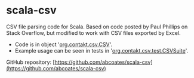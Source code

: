 scala-csv
=========

CSV file parsing code for Scala.
Based on code posted by Paul Phillips on Stack Overflow,
but modified to work with CSV files exported by Excel.

* Code is in object '[org.contakt.csv.CSV](blob/master/src/org/contakt/csv/CSV.scala)'.
* Example usage can be seen in tests in '[org.contakt.csv.test.CSVSuite](blob/master/test/org/contakt/csv/test/CSVSuite.scala)'.

GitHub repository: [https://github.com/abcoates/scala-csv](https://github.com/abcoates/scala-csv)
